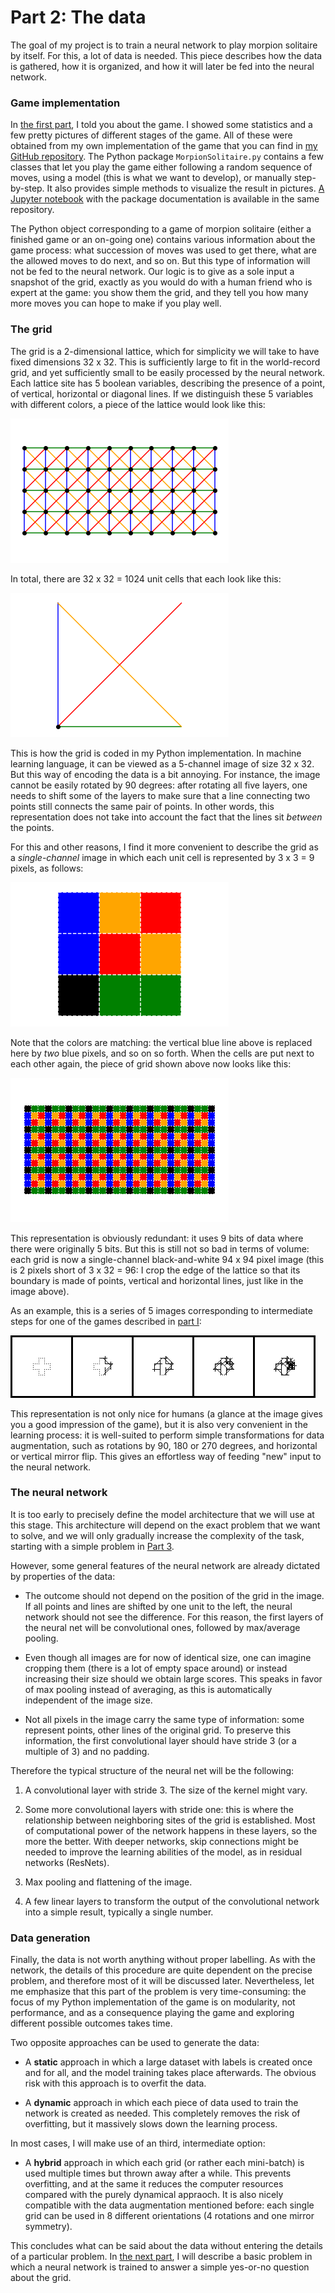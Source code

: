 # Part 2: The data

The goal of my project is to train a neural network to play morpion solitaire by itself. For this, a lot of data is needed. This piece describes how the data is gathered, how it is organized, and how it will later be fed into the neural network.

### Game implementation

In [the first part](2021/11/29/Part_1_Game.html), I told you about the game. I showed some statistics and a few pretty pictures of different stages of the game. All of these were obtained from my own implementation of the game that you can find in [my GitHub repository](https://github.com/gillioz/MorpionSolitaire). 
The Python package `MorpionSolitaire.py` contains a few classes that let you play the game either following a random sequence of moves, using a model (this is what we want to develop), or manually step-by-step. It also provides simple methods to visualize the result in pictures.
[A Jupyter notebook](https://github.com/gillioz/MorpionSolitaire/blob/main/Documentation.ipynb) with the package documentation is available in the same repository.

The Python object corresponding to a game of morpion solitaire (either a finished game or an on-going one) contains various information about the game process: what succession of moves was used to get there, what are the allowed moves to do next, and so on. But this type of information will not be fed to the neural network. Our logic is to give as a sole input a snapshot of the grid, exactly as you would do with a human friend who is expert at the game: you show them the grid, and they tell you how many more moves you can hope to make if you play well.

### The grid

The grid is a 2-dimensional lattice, which for simplicity we will take to have fixed dimensions 32 x 32. This is sufficiently large to fit in the world-record grid, and yet sufficiently small to be easily processed by the neural network. Each lattice site has 5 boolean variables, describing the presence of a point, of vertical, horizontal or diagonal lines. If we distinguish these 5 variables with different colors, a piece of the lattice would look like this:

![png](/images/grid_1.png 'A piece of the grid, each colored line and dot corresponding to one boolean variable.')

In total, there are 32 x 32 = 1024 unit cells that each look like this:

![png](/images/unit_cell_1.png 'The unit cell is formed by one dot and four lines.')

This is how the grid is coded in my Python implementation. In machine learning language, it can be viewed as a 5-channel image of size 32 x 32. But this way of encoding the data is a bit annoying. For instance, the image cannot be easily rotated by 90 degrees: after rotating all five layers, one needs to shift some of the layers to make sure that a line connecting two points still connects the same pair of points. In other words, this representation does not take into account the fact that the lines sit *between* the points.

For this and other reasons, I find it more convenient to describe the grid as a *single-channel* image in which each unit cell is represented by 3 x 3 = 9 pixels, as follows:

![png](/images/unit_cell_2.png 'The same unit cell represented by 3 x 3 pixels, with matching colors.')

Note that the colors are matching: the vertical blue line above is replaced here by *two* blue pixels, and so on so forth.
When the cells are put next to each other again, the piece of grid shown above now looks like this:

![png](/images/grid_2.png 'The same piece of grid as above, now represented by pixels.')

This representation is obviously redundant: it uses 9 bits of data where there were originally 5 bits. But this is still not so bad in terms of volume: each grid is now a single-channel black-and-white 94 x 94 pixel image (this is 2 pixels short of 3 x 32 = 96: I crop the edge of the lattice so that its boundary is made of points, vertical and horizontal lines, just like in the image above).

As an example, this is a series of 5 images corresponding to intermediate steps for one of the games described in [part I](2021/11/29/Part_1_Game.html):

![png](/images/five_grids.png '')

This representation is not only nice for humans (a glance at the image gives you a good impression of the game), but it is also very convenient in the learning process: it is well-suited to perform simple transformations for data augmentation, such as rotations by 90, 180 or 270 degrees, and horizontal or vertical mirror flip. This gives an effortless way of feeding "new" input to the neural network.

### The neural network

It is too early to precisely define the model architecture that we will use at this stage.
This architecture will depend on the exact problem that we want to solve, and we will only gradually increase the complexity of the task, starting with a simple problem in [Part 3]().

However, some general features of the neural network are already dictated by properties of the data:

- The outcome should not depend on the position of the grid in the image. If all points and lines are shifted by one unit to the left, the neural network should not see the difference. For this reason, the first layers of the neural net will be convolutional ones, followed by max/average pooling.

- Even though all images are for now of identical size, one can imagine cropping them (there is a lot of empty space around) or instead increasing their size should we obtain large scores. This speaks in favor of max pooling instead of averaging, as this is automatically independent of the image size.

- Not all pixels in the image carry the same type of information: some represent points, other lines of the original grid. To preserve this information, the first convolutional layer should have stride 3 (or a multiple of 3) and no padding.

Therefore the typical structure of the neural net will be the following:

1. A convolutional layer with stride 3. The size of the kernel might vary.

1. Some more convolutional layers with stride one: this is where the relationship between neighboring sites of the grid is established. Most of computational power of the network happens in these layers, so the more the better. With deeper networks, skip connections might be needed to improve the learning abilities of the model, as in residual networks (ResNets).

1. Max pooling and flattening of the image.

1. A few linear layers to transform the output of the convolutional network into a simple result, typically a single number.


### Data generation

Finally, the data is not worth anything without proper labelling. As with the network, the details of this procedure are quite dependent on the precise problem, and therefore most of it will be discussed later. Nevertheless, let me emphasize that this part of the problem is very time-consuming: the focus of my Python implementation of the game is on modularity, not performance, and as a consequence playing the game and exploring different possible outcomes takes time.

Two opposite approaches can be used to generate the data:

- A **static** approach in which a large dataset with labels is created once and for all, and the model training takes place afterwards. The obvious risk with this approach is to overfit the data.

- A **dynamic** approach in which each piece of data used to train the network is created as needed. This completely removes the risk of overfitting, but it massively slows down the learning process.

In most cases, I will make use of an third, intermediate option:

- A **hybrid** approach in which each grid (or rather each mini-batch) is used multiple times but thrown away after a while. This prevents overfitting, and at the same it reduces the computer resources compared with the purely dynamical appraoch. It is also nicely compatible with the data augmentation mentioned before: each single grid can be used in 8 different orientations (4 rotations and one mirror symmetry).

This concludes what can be said about the data without entering the details of a particular problem.
In [the next part](), I will describe a basic problem in which a neural network is trained to answer a simple yes-or-no question about the grid.


